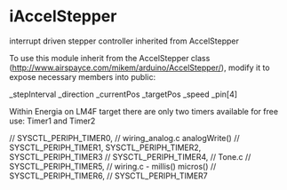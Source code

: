 iAccelStepper
=============

interrupt driven stepper controller inherited from AccelStepper

To use this module inherit from the AccelStepper class (http://www.airspayce.com/mikem/arduino/AccelStepper/), modify it to expose necessary members into public:

_stepInterval
_direction
_currentPos
_targetPos
_speed
_pin[4]

Within Energia on LM4F target there are only two timers available for free use: Timer1 and Timer2

//  SYSCTL_PERIPH_TIMER0, // wiring_analog.c analogWrite()
//  SYSCTL_PERIPH_TIMER1,
  SYSCTL_PERIPH_TIMER2,
  SYSCTL_PERIPH_TIMER3
//  SYSCTL_PERIPH_TIMER4, // Tone.c
//  SYSCTL_PERIPH_TIMER5, // wiring.c - millis() micros()
//  SYSCTL_PERIPH_TIMER6,
//  SYSCTL_PERIPH_TIMER7
